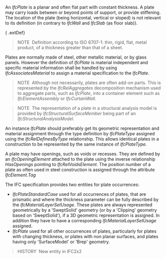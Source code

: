 ﻿An _IfcPlate_ is a planar and often flat part with constant thickness. A plate may carry loads between or beyond points of support, or provide stiffening. The location of the plate (being horizontal, vertical or sloped) is not relevant to its definition (in contrary to _IfcWall_ and _IfcSlab_ (as floor slab)).

{ .extDef}
> NOTE&nbsp; Definition according to ISO 6707-1: thin, rigid, flat, metal product, of a thickness greater than that of a sheet.

Plates are normally made of steel, other metallic material, or by glass panels. However the definition of _IfcPlate_ is material independent and specific material information shall be handled by using _IfcAssociatesMaterial_ to assign a material specification to the _IfcPlate_.

> NOTE&nbsp; Although not necessarily, plates are often add-on parts. This is represented by the _IfcRelAggregates_ decomposition mechanism used to aggregate parts, such as _IfcPlate_, into a container element such as _IfcElementAssembly_ or _IfcCurtainWall_.

> NOTE&nbsp; The representation of a plate in a structural analysis model is provided by _IfcStructuralSurfaceMember_ being part of an _IfcStructuralAnalysisModel_.

An instance _IfcPlate_ should preferably get its geometric representation and material assignment through the type definition by _IfcPlateType_ assigned using the _IfcRelDefinesByType_ relationship. This allows identical plates in a construction to be represented by the same instance of _IfcPlateType_.

A plate may have openings, such as voids or recesses. They are defined by an _IfcOpeningElement_ attached to the plate using the inverse relationship _HasOpenings_ pointing to _IfcRelVoidsElement_. The position number of a plate as often used in steel construction is assigned through the attribute _IfcElement.Tag_

The IFC specification provides two entities for plate occurrences:

* _IfcPlateStandardCase_ used for all occurrences of plates, that are prismatic and where the thickness parameter can be fully described by the _IfcMaterialLayerSetUsage_. These plates are always represented geometrically by a 'SweptSolid' geometry (or by a 'Clipping' geometry based on 'SweptSolid'), if a 3D geometric representation is assigned. In addition they have to have a corresponding _IfcMaterialLayerSetUsage_ assigned.
* _IfcPlate_ used for all other occurrences of plates, particularly for plates with changing thickness, or plates with non planar surfaces, and plates having only 'SurfaceModel' or 'Brep' geometry.

> HISTORY&nbsp; New entity in IFC2x2
